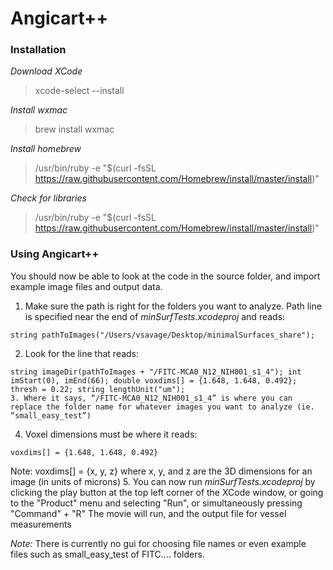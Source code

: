 # Angicart++

### Installation
*Download XCode*
>xcode-select --install

*Install wxmac*
>brew install wxmac

*Install homebrew*
> /usr/bin/ruby -e "$(curl -fsSL https://raw.githubusercontent.com/Homebrew/install/master/install)"

*Check for libraries*
> /usr/bin/ruby -e "$(curl -fsSL https://raw.githubusercontent.com/Homebrew/install/master/install)"

### Using Angicart++
You should now be able to look at the code in the source folder, and import example image files and output data.

1. Make sure the path is right for the folders you want to analyze. Path line is specified near the end of *minSurfTests.xcodeproj* and reads:
  <pre><code>string pathToImages("/Users/vsavage/Desktop/minimalSurfaces_share");</pre></code>
2. Look for the line that reads:
  <pre><code>string imageDir(pathToImages + "/FITC-MCA0_N12_NIH001_s1_4"); int imStart(0), imEnd(66); double voxdims[] = {1.648, 1.648, 0.492};  thresh = 0.22; string lengthUnit("um");
3. Where it says, “/FITC-MCA0_N12_NIH001_s1_4” is where you can replace the folder name for whatever images you want to analyze (ie. “small_easy_test”)</pre></code>
4. Voxel dimensions must be where it reads:
  <pre><code>voxdims[] = {1.648, 1.648, 0.492}</pre></code>
Note: voxdims[] = {x, y, z} where x, y, and z are the 3D dimensions for an image (in units of microns)
5. You can now run *minSurfTests.xcodeproj* by clicking the play button at the top left corner of the XCode window, or going to the "Product" menu and selecting "Run", or simultaneously pressing "Command" + "R"
The movie will run, and the output file for vessel measurements

_Note:_
There is currently no gui for choosing file names or even example files such as small_easy_test of FITC…. folders.
